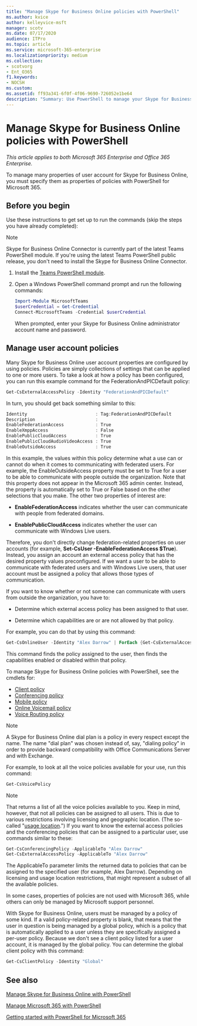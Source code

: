 ```yaml
---
title: "Manage Skype for Business Online policies with PowerShell"
ms.author: kvice
author: kelleyvice-msft
manager: scotv
ms.date: 07/17/2020
audience: ITPro
ms.topic: article
ms.service: microsoft-365-enterprise
ms.localizationpriority: medium
ms.collection: 
- scotvorg
- Ent_O365
f1.keywords:
- NOCSH
ms.custom: 
ms.assetid: ff93a341-6f0f-4f06-9690-726052e1be64
description: "Summary: Use PowerShell to manage your Skype for Business Online user account properties with policies."
---
```


# Manage Skype for Business Online policies with PowerShell

*This article applies to both Microsoft 365 Enterprise and Office 365 Enterprise.*

To manage many properties of user account for Skype for Business Online, you must specify them as properties of policies with PowerShell for Microsoft 365.
  
## Before you begin

Use these instructions to get set up to run the commands (skip the steps you have already completed):

  > [!Note]
  > Skype for Business Online Connector is currently part of the latest Teams PowerShell module. If you're using the latest Teams PowerShell public release, you don't need to install the Skype for Business Online Connector.

1. Install the [Teams PowerShell module](/microsoftteams/teams-powershell-install).
    
2. Open a Windows PowerShell command prompt and run the following commands: 

   ```powershell
   Import-Module MicrosoftTeams
   $userCredential = Get-Credential
   Connect-MicrosoftTeams -Credential $userCredential
   ```

   When prompted, enter your Skype for Business Online administrator account name and password.
    
## Manage user account policies

Many Skype for Business Online user account properties are configured by using policies. Policies are simply collections of settings that can be applied to one or more users. To take a look at how a policy has been configured, you can run this example command for the FederationAndPICDefault policy:
  
```powershell
Get-CsExternalAccessPolicy -Identity "FederationAndPICDefault"
```

In turn, you should get back something similar to this:
  
```powershell
Identity                          : Tag:FederationAndPICDefault
Description                       :
EnableFederationAccess            : True
EnableXmppAccess                  : False
EnablePublicCloudAccess           : True
EnablePublicCloudAudioVideoAccess : True
EnableOutsideAccess               : True
```

In this example, the values within this policy determine what a use can or cannot do when it comes to communicating with federated users. For example, the EnableOutsideAccess property must be set to True for a user to be able to communicate with people outside the organization. Note that this property does not appear in the Microsoft 365 admin center. Instead, the property is automatically set to True or False based on the other selections that you make. The other two properties of interest are:
  
- **EnableFederationAccess** indicates whether the user can communicate with people from federated domains.
    
- **EnablePublicCloudAccess** indicates whether the user can communicate with Windows Live users.
    
Therefore, you don't directly change federation-related properties on user accounts (for example, **Set-CsUser -EnableFederationAccess $True**). Instead, you assign an account an external access policy that has the desired property values preconfigured. If we want a user to be able to communicate with federated users and with Windows Live users, that user account must be assigned a policy that allows those types of communication.
  
If you want to know whether or not someone can communicate with users from outside the organization, you have to:
  
- Determine which external access policy has been assigned to that user.
    
- Determine which capabilities are or are not allowed by that policy.
    
For example, you can do that by using this command:
  
```powershell
Get-CsOnlineUser -Identity "Alex Darrow" | ForEach {Get-CsExternalAccessPolicy -Identity $_.ExternalAccessPolicy}
```

This command finds the policy assigned to the user, then finds the capabilities enabled or disabled within that policy.
  
To manage Skype for Business Online policies with PowerShell, see the cmdlets for:

- [Client policy](/previous-versions//mt228132(v=technet.10)#client-policy-cmdlets)
- [Conferencing policy](/previous-versions//mt228132(v=technet.10)#conferencing-policy-cmdlets)
- [Mobile policy](/previous-versions//mt228132(v=technet.10)#mobile-policy-cmdlets)
- [Online Voicemail policy](/previous-versions//mt228132(v=technet.10)#online-voicemail-policy-cmdlets)
- [Voice Routing policy](/previous-versions//mt228132(v=technet.10)#voice-routing-policy-cmdlets)


> [!NOTE]
> A Skype for Business Online dial plan is a policy in every respect except the name. The name "dial plan" was chosen instead of, say, "dialing policy" in order to provide backward compatibility with Office Communications Server and with Exchange. 
  
For example, to look at all the voice policies available for your use, run this command:
  
```powershell
Get-CsVoicePolicy
```

> [!NOTE]
> That returns a list of all the voice policies available to you. Keep in mind, however, that not all policies can be assigned to all users. This is due to various restrictions involving licensing and geographic location. (The so-called "[usage location](/previous-versions/azure/dn194136(v=azure.100)).") If you want to know the external access policies and the conferencing policies that can be assigned to a particular user, use commands similar to these: 

```powershell
Get-CsConferencingPolicy -ApplicableTo "Alex Darrow"
Get-CsExternalAccessPolicy -ApplicableTo "Alex Darrow"
```

The ApplicableTo parameter limits the returned data to policies that can be assigned to the specified user (for example, Alex Darrow). Depending on licensing and usage location restrictions, that might represent a subset of all the available policies. 
  
In some cases, properties of policies are not used with Microsoft 365, while others can only be managed by Microsoft support personnel. 
  
With Skype for Business Online, users must be managed by a policy of some kind. If a valid policy-related property is blank, that means that the user in question is being managed by a global policy, which is a policy that is automatically applied to a user unless they are specifically assigned a per-user policy. Because we don't see a client policy listed for a user account, it is managed by the global policy. You can determine the global client policy with this command:
  
```powershell
Get-CsClientPolicy -Identity "Global"
```

## See also

[Manage Skype for Business Online with PowerShell](manage-skype-for-business-online-with-microsoft-365-powershell.md)
  
[Manage Microsoft 365 with PowerShell](manage-microsoft-365-with-microsoft-365-powershell.md)
  
[Getting started with PowerShell for Microsoft 365](getting-started-with-microsoft-365-powershell.md)
